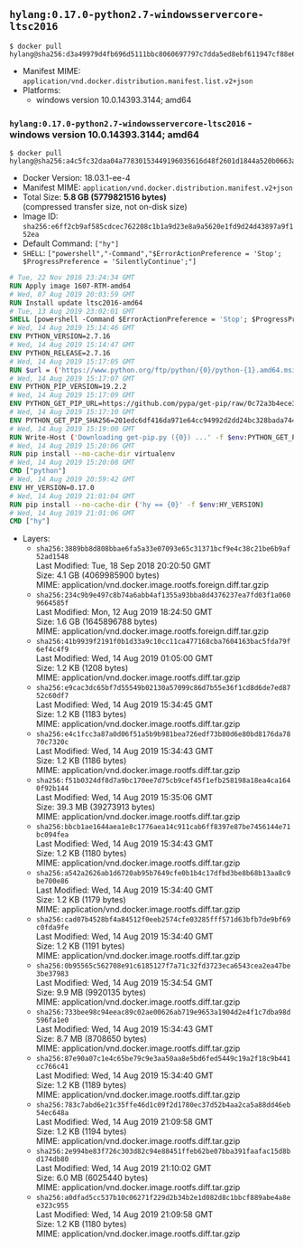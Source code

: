 ## `hylang:0.17.0-python2.7-windowsservercore-ltsc2016`

```console
$ docker pull hylang@sha256:d3a49979d4fb696d5111bbc8060697797c7dda5ed8ebf611947cf88e62cd459d
```

-	Manifest MIME: `application/vnd.docker.distribution.manifest.list.v2+json`
-	Platforms:
	-	windows version 10.0.14393.3144; amd64

### `hylang:0.17.0-python2.7-windowsservercore-ltsc2016` - windows version 10.0.14393.3144; amd64

```console
$ docker pull hylang@sha256:a4c5fc32daa04a77830153449196035616d48f2601d1844a520b0663add9f211
```

-	Docker Version: 18.03.1-ee-4
-	Manifest MIME: `application/vnd.docker.distribution.manifest.v2+json`
-	Total Size: **5.8 GB (5779821516 bytes)**  
	(compressed transfer size, not on-disk size)
-	Image ID: `sha256:e6ff2cb9af585cdcec762208c1b1a9d23e8a9a5620e1fd9d24d43897a9f152ea`
-	Default Command: `["hy"]`
-	`SHELL`: `["powershell","-Command","$ErrorActionPreference = 'Stop'; $ProgressPreference = 'SilentlyContinue';"]`

```dockerfile
# Tue, 22 Nov 2016 23:24:34 GMT
RUN Apply image 1607-RTM-amd64
# Wed, 07 Aug 2019 20:03:59 GMT
RUN Install update ltsc2016-amd64
# Tue, 13 Aug 2019 23:02:01 GMT
SHELL [powershell -Command $ErrorActionPreference = 'Stop'; $ProgressPreference = 'SilentlyContinue';]
# Wed, 14 Aug 2019 15:14:46 GMT
ENV PYTHON_VERSION=2.7.16
# Wed, 14 Aug 2019 15:14:47 GMT
ENV PYTHON_RELEASE=2.7.16
# Wed, 14 Aug 2019 15:17:05 GMT
RUN $url = ('https://www.python.org/ftp/python/{0}/python-{1}.amd64.msi' -f $env:PYTHON_RELEASE, $env:PYTHON_VERSION); 	Write-Host ('Downloading {0} ...' -f $url); 	[Net.ServicePointManager]::SecurityProtocol = [Net.SecurityProtocolType]::Tls12; 	Invoke-WebRequest -Uri $url -OutFile 'python.msi'; 		Write-Host 'Installing ...'; 	Start-Process msiexec -Wait 		-ArgumentList @( 			'/i', 			'python.msi', 			'/quiet', 			'/qn', 			'TARGETDIR=C:\Python', 			'ALLUSERS=1', 			'ADDLOCAL=DefaultFeature,Extensions,TclTk,Tools,PrependPath' 		); 		$env:PATH = [Environment]::GetEnvironmentVariable('PATH', [EnvironmentVariableTarget]::Machine); 		Write-Host 'Verifying install ...'; 	Write-Host '  python --version'; python --version; 		Write-Host 'Removing ...'; 	Remove-Item python.msi -Force; 		Write-Host 'Complete.'
# Wed, 14 Aug 2019 15:17:07 GMT
ENV PYTHON_PIP_VERSION=19.2.2
# Wed, 14 Aug 2019 15:17:09 GMT
ENV PYTHON_GET_PIP_URL=https://github.com/pypa/get-pip/raw/0c72a3b4ece313faccb446a96c84770ccedc5ec5/get-pip.py
# Wed, 14 Aug 2019 15:17:10 GMT
ENV PYTHON_GET_PIP_SHA256=201edc6df416da971e64cc94992d2dd24bc328bada7444f0c4f2031ae31e8dad
# Wed, 14 Aug 2019 15:19:00 GMT
RUN Write-Host ('Downloading get-pip.py ({0}) ...' -f $env:PYTHON_GET_PIP_URL); 	[Net.ServicePointManager]::SecurityProtocol = [Net.SecurityProtocolType]::Tls12; 	Invoke-WebRequest -Uri $env:PYTHON_GET_PIP_URL -OutFile 'get-pip.py'; 	Write-Host ('Verifying sha256 ({0}) ...' -f $env:PYTHON_GET_PIP_SHA256); 	if ((Get-FileHash 'get-pip.py' -Algorithm sha256).Hash -ne $env:PYTHON_GET_PIP_SHA256) { 		Write-Host 'FAILED!'; 		exit 1; 	}; 		Write-Host ('Installing pip=={0} ...' -f $env:PYTHON_PIP_VERSION); 	python get-pip.py 		--disable-pip-version-check 		--no-cache-dir 		('pip=={0}' -f $env:PYTHON_PIP_VERSION) 	; 	Remove-Item get-pip.py -Force; 		Write-Host 'Verifying pip install ...'; 	pip --version; 		Write-Host 'Complete.'
# Wed, 14 Aug 2019 15:20:06 GMT
RUN pip install --no-cache-dir virtualenv
# Wed, 14 Aug 2019 15:20:08 GMT
CMD ["python"]
# Wed, 14 Aug 2019 20:59:42 GMT
ENV HY_VERSION=0.17.0
# Wed, 14 Aug 2019 21:01:04 GMT
RUN pip install --no-cache-dir ('hy == {0}' -f $env:HY_VERSION)
# Wed, 14 Aug 2019 21:01:06 GMT
CMD ["hy"]
```

-	Layers:
	-	`sha256:3889bb8d808bbae6fa5a33e07093e65c31371bcf9e4c38c21be6b9af52ad1548`  
		Last Modified: Tue, 18 Sep 2018 20:20:50 GMT  
		Size: 4.1 GB (4069985900 bytes)  
		MIME: application/vnd.docker.image.rootfs.foreign.diff.tar.gzip
	-	`sha256:234c9b9e497c8b74a6abb4af1355a93bba8d4376237ea7fd03f1a0609664585f`  
		Last Modified: Mon, 12 Aug 2019 18:24:50 GMT  
		Size: 1.6 GB (1645896788 bytes)  
		MIME: application/vnd.docker.image.rootfs.foreign.diff.tar.gzip
	-	`sha256:41b9939f2191f0b1d33a9c10cc11ca477168cba7604163bac5fda79f6ef4c4f9`  
		Last Modified: Wed, 14 Aug 2019 01:05:00 GMT  
		Size: 1.2 KB (1208 bytes)  
		MIME: application/vnd.docker.image.rootfs.diff.tar.gzip
	-	`sha256:e9cac3dc65bf7d55549b02130a57099c86d7b55e36f1cd8d6de7ed8752c60df7`  
		Last Modified: Wed, 14 Aug 2019 15:34:45 GMT  
		Size: 1.2 KB (1183 bytes)  
		MIME: application/vnd.docker.image.rootfs.diff.tar.gzip
	-	`sha256:e4c1fcc3a87a0d06f51a5b9b981bea726edf73b80d6e80bd8176da7870c7320c`  
		Last Modified: Wed, 14 Aug 2019 15:34:43 GMT  
		Size: 1.2 KB (1186 bytes)  
		MIME: application/vnd.docker.image.rootfs.diff.tar.gzip
	-	`sha256:f51b0324df8d7a9bc170ee7d75cb9cef45f1efb258198a18ea4ca1640f92b144`  
		Last Modified: Wed, 14 Aug 2019 15:35:06 GMT  
		Size: 39.3 MB (39273913 bytes)  
		MIME: application/vnd.docker.image.rootfs.diff.tar.gzip
	-	`sha256:bbcb1ae1644aea1e8c1776aea14c911cab6ff8397e87be7456144e71bc094fea`  
		Last Modified: Wed, 14 Aug 2019 15:34:43 GMT  
		Size: 1.2 KB (1180 bytes)  
		MIME: application/vnd.docker.image.rootfs.diff.tar.gzip
	-	`sha256:a542a2626ab1d6720ab95b7649cfe0b1b4c17dfbd3be8b68b13aa8c9be700e86`  
		Last Modified: Wed, 14 Aug 2019 15:34:40 GMT  
		Size: 1.2 KB (1179 bytes)  
		MIME: application/vnd.docker.image.rootfs.diff.tar.gzip
	-	`sha256:cad07b4528bf4a84512f0eeb2574cfe03285fff571d63bfb7de9bf69c0fda9fe`  
		Last Modified: Wed, 14 Aug 2019 15:34:40 GMT  
		Size: 1.2 KB (1191 bytes)  
		MIME: application/vnd.docker.image.rootfs.diff.tar.gzip
	-	`sha256:0b95565c562708e91c6185127f7a71c32fd3723eca6543cea2ea47be3be37983`  
		Last Modified: Wed, 14 Aug 2019 15:34:54 GMT  
		Size: 9.9 MB (9920135 bytes)  
		MIME: application/vnd.docker.image.rootfs.diff.tar.gzip
	-	`sha256:733bee98c94eeac89c02ae00626ab719e9653a1904d2e4f1c7dba98d596fa1e0`  
		Last Modified: Wed, 14 Aug 2019 15:34:43 GMT  
		Size: 8.7 MB (8708650 bytes)  
		MIME: application/vnd.docker.image.rootfs.diff.tar.gzip
	-	`sha256:87e90a07c1e4c65be79c9e3aa50aa8e5bd6fed5449c19a2f18c9b441cc766c41`  
		Last Modified: Wed, 14 Aug 2019 15:34:40 GMT  
		Size: 1.2 KB (1189 bytes)  
		MIME: application/vnd.docker.image.rootfs.diff.tar.gzip
	-	`sha256:783c7abd6e21c35ffe46d1c09f2d1780ec37d52b4aa2ca5a88dd46eb54ec648a`  
		Last Modified: Wed, 14 Aug 2019 21:09:58 GMT  
		Size: 1.2 KB (1194 bytes)  
		MIME: application/vnd.docker.image.rootfs.diff.tar.gzip
	-	`sha256:2e994be83f726c303d82c94e88451ffeb62be07bba391faafac15d8bd174db80`  
		Last Modified: Wed, 14 Aug 2019 21:10:02 GMT  
		Size: 6.0 MB (6025440 bytes)  
		MIME: application/vnd.docker.image.rootfs.diff.tar.gzip
	-	`sha256:a0dfad5cc537b10c06271f229d2b34b2e1d082d8c1bbcf889abe4a8ee323c955`  
		Last Modified: Wed, 14 Aug 2019 21:09:58 GMT  
		Size: 1.2 KB (1180 bytes)  
		MIME: application/vnd.docker.image.rootfs.diff.tar.gzip
